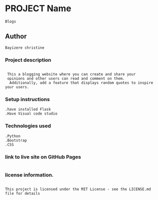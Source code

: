 # PROJECT Name
~~~
Blogs
~~~
## Author
~~~
Bayizere christine
~~~
### Project description
~~~

 This a blogging website where you can create and share your 
 opinions and other users can read and comment on them.
  Additionally, add a feature that displays random quotes to inspire your users. 
  ~~~
  ### Setup instructions
  ~~~
.have installed Flask
.Have Visual code studio
~~~
### Technologies used
~~~
.Python
.Bootstrap
.CSS
~~~
### link to live site on GitHub Pages
~~~
~~~
### license information.
~~~

This project is licensed under the MIT License - see the LICENSE.md file for details